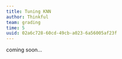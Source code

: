 ```yaml
---
title: Tuning KNN
author: Thinkful
team: grading
time: 5
uuid: 02a6c728-60cd-49cb-a023-6a56005af23f
---
```


coming soon...
